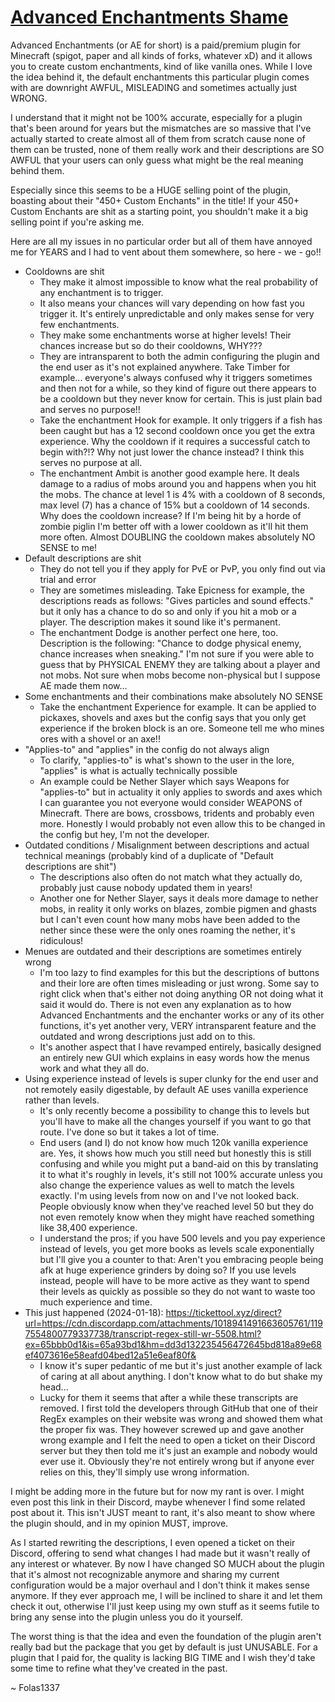 # <ins>Advanced Enchantments Shame</ins>

Advanced Enchantments (or AE for short) is a paid/premium plugin for Minecraft (spigot, paper and all kinds of forks, whatever xD) and it allows you to create custom enchantments, kind of like vanilla ones. While I love the idea behind it, the default enchantments this particular plugin comes with are downright AWFUL, MISLEADING and sometimes actually just WRONG.

I understand that it might not be 100% accurate, especially for a plugin that's been around for years but the mismatches are so massive that I've actually started to create almost all of them from scratch cause none of them can be trusted, none of them really work and their descriptions are SO AWFUL that your users can only guess what might be the real meaning behind them.

Especially since this seems to be a HUGE selling point of the plugin, boasting about their "450+ Custom Enchants" in the title! If your 450+ Custom Enchants are shit as a starting point, you shouldn't make it a big selling point if you're asking me.

Here are all my issues in no particular order but all of them have annoyed me for YEARS and I had to vent about them somewhere, so here - we - go!!

* Cooldowns are shit
  * They make it almost impossible to know what the real probability of any enchantment is to trigger.
  * It also means your chances will vary depending on how fast you trigger it. It's entirely unpredictable and only makes sense for very few enchantments.
  * They make some enchantments worse at higher levels! Their chances increase but so do their cooldowns, WHY???
  * They are intransparent to both the admin configuring the plugin and the end user as it's not explained anywhere. Take Timber for example... everyone's always confused why it triggers sometimes and then not for a while, so they kind of figure out there appears to be a cooldown but they never know for certain. This is just plain bad and serves no purpose!!
  * Take the enchantment Hook for example. It only triggers if a fish has been caught but has a 12 second cooldown once you get the extra experience. Why the cooldown if it requires a successful catch to begin with?!? Why not just lower the chance instead? I think this serves no purpose at all.
  * The enchantment Ambit is another good example here. It deals damage to a radius of mobs around you and happens when you hit the mobs. The chance at level 1 is 4% with a cooldown of 8 seconds, max level (7) has a chance of 15% but a cooldown of 14 seconds. Why does the cooldown increase? If I'm being hit by a horde of zombie piglin I'm better off with a lower cooldown as it'll hit them more often. Almost DOUBLING the cooldown makes absolutely NO SENSE to me!
* Default descriptions are shit
  * They do not tell you if they apply for PvE or PvP, you only find out via trial and error
  * They are sometimes misleading. Take Epicness for example, the descriptions reads as follows: "Gives particles and sound effects." but it only has a chance to do so and only if you hit a mob or a player. The description makes it sound like it's permanent.
  * The enchantment Dodge is another perfect one here, too. Description is the following: "Chance to dodge physical enemy, chance increases when sneaking." I'm not sure if you were able to guess that by PHYSICAL ENEMY they are talking about a player and not mobs. Not sure when mobs become non-physical but I suppose AE made them now...
* Some enchantments and their combinations make absolutely NO SENSE
  * Take the enchantment Experience for example. It can be applied to pickaxes, shovels and axes but the config says that you only get experience if the broken block is an ore. Someone tell me who mines ores with a shovel or an axe!!
* "Applies-to" and "applies" in the config do not always align
  * To clarify, "applies-to" is what's shown to the user in the lore, "applies" is what is actually technically possible
  * An example could be Nether Slayer which says Weapons for "applies-to" but in actuality it only applies to swords and axes which I can guarantee you not everyone would consider WEAPONS of Minecraft. There are bows, crossbows, tridents and probably even more. Honestly I would probably not even allow this to be changed in the config but hey, I'm not the developer.
* Outdated conditions / Misalignment between descriptions and actual technical meanings (probably kind of a duplicate of "Default descriptions are shit")
  * The descriptions also often do not match what they actually do, probably just cause nobody updated them in years!
  * Another one for Nether Slayer, says it deals more damage to nether mobs, in reality it only works on blazes, zombie pigmen and ghasts but I can't even count how many mobs have been added to the nether since these were the only ones roaming the nether, it's ridiculous!
* Menues are outdated and their descriptions are sometimes entirely wrong
  * I'm too lazy to find examples for this but the descriptions of buttons and their lore are often times misleading or just wrong. Some say to right click when that's either not doing anything OR not doing what it said it would do. There is not even any explanation as to how Advanced Enchantments and the enchanter works or any of its other functions, it's yet another very, VERY intransparent feature and the outdated and wrong descriptions just add on to this.
  * It's another aspect that I have revamped entirely, basically designed an entirely new GUI which explains in easy words how the menus work and what they all do.
* Using experience instead of levels is super clunky for the end user and not remotely easily digestable, by default AE uses vanilla experience rather than levels.
  * It's only recently become a possibility to change this to levels but you'll have to make all the changes yourself if you want to go that route. I've done so but it takes a lot of time.
  * End users (and I) do not know how much 120k vanilla experience are. Yes, it shows how much you still need but honestly this is still confusing and while you might put a band-aid on this by translating it to what it's roughly in levels, it's still not 100% accurate unless you also change the experience values as well to match the levels exactly. I'm using levels from now on and I've not looked back. People obviously know when they've reached level 50 but they do not even remotely know when they might have reached something like 38,400 experience.
  * I understand the pros; if you have 500 levels and you pay experience instead of levels, you get more books as levels scale exponentially but I'll give you a counter to that: Aren't you embracing people being afk at huge experience grinders by doing so? If you use levels instead, people will have to be more active as they want to spend their levels as quickly as possible so they do not want to waste too much experience and time.
* This just happened (2024-01-18): https://tickettool.xyz/direct?url=https://cdn.discordapp.com/attachments/1018941491663605761/1197554800779337738/transcript-regex-still-wr-5508.html?ex=65bbb0d1&is=65a93bd1&hm=dd3d132235456472645bd818a89e68ef4073616e58eafd04bed12a51e6eaf80f&
  * I know it's super pedantic of me but it's just another example of lack of caring at all about anything. I don't know what to do but shake my head...
  * Lucky for them it seems that after a while these transcripts are removed. I first told the developers through GitHub that one of their RegEx examples on their website was wrong and showed them what the proper fix was. They however screwed up and gave another wrong example and I felt the need to open a ticket on their Discord server but they then told me it's just an example and nobody would ever use it. Obviously they're not entirely wrong but if anyone ever relies on this, they'll simply use wrong information.

I might be adding more in the future but for now my rant is over. I might even post this link in their Discord, maybe whenever I find some related post about it.
This isn't JUST meant to rant, it's also meant to show where the plugin should, and in my opinion MUST, improve.

As I started rewriting the descriptions, I even opened a ticket on their Discord, offering to send what changes I had made but it wasn't really of any interest or whatever. By now I have changed SO MUCH about the plugin that it's almost not recognizable anymore and sharing my current configuration would be a major overhaul and I don't think it makes sense anymore. If they ever approach me, I will be inclined to share it and let them check it out, otherwise I'll just keep using my own stuff as it seems futile to bring any sense into the plugin unless you do it yourself.

The worst thing is that the idea and even the foundation of the plugin aren't really bad but the package that you get by default is just UNUSABLE. For a plugin that I paid for, the quality is lacking BIG TIME and I wish they'd take some time to refine what they've created in the past.

~ Folas1337
